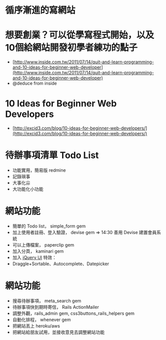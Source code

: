 <!SLIDE center transition=fade>
# 循序漸進的寫網站 #

<!SLIDE center>
# 想要創業？可以從學寫程式開始，以及10個給網站開發初學者練功的點子 #

* [http://www.inside.com.tw/2011/07/14/quit-and-learn-programming-and-10-ideas-for-beginner-web-developer](http://www.inside.com.tw/2011/07/14/quit-and-learn-programming-and-10-ideas-for-beginner-web-developer)
* @deduce from inside

<!SLIDE center>
# 10 Ideas for Beginner Web Developers #

* [http://excid3.com/blog/10-ideas-for-beginner-web-developers/](http://excid3.com/blog/10-ideas-for-beginner-web-developers/)

<!SLIDE center>
# 待辦事項清單 Todo List #

* 功能實用，簡易版 redmine
* 記錄瑣事
* 大事化尛
* 大功能化小功能

<!SLIDE bullets incremental>
# 網站功能 #

* 簡單的 Todo list， simple_form gem
* 加上使用者註冊、登入驗證， devise gem => 14:30 善用 Devise 建置會員系統
* 可以上傳檔案， paperclip gem
* 加入分頁， kaminari gem
* 加入 [jQuery UI](http://jqueryui.com/demos/) 特效：
* Draggle+Sortable、Autocomplete、Datepicker

<!SLIDE bullets incremental>
# 網站功能 #

* 搜尋待辦事項， meta_search gem
* 待辦事項快到期時寄信， Rails ActionMailer
* 調整外觀，rails_admin gem, css3buttons_rails_helpers gem
* 自動化排程， whenever gem
* 把網站丟上 heroku/aws
* 把網站給朋友試用，並接收意見去調整網站功能